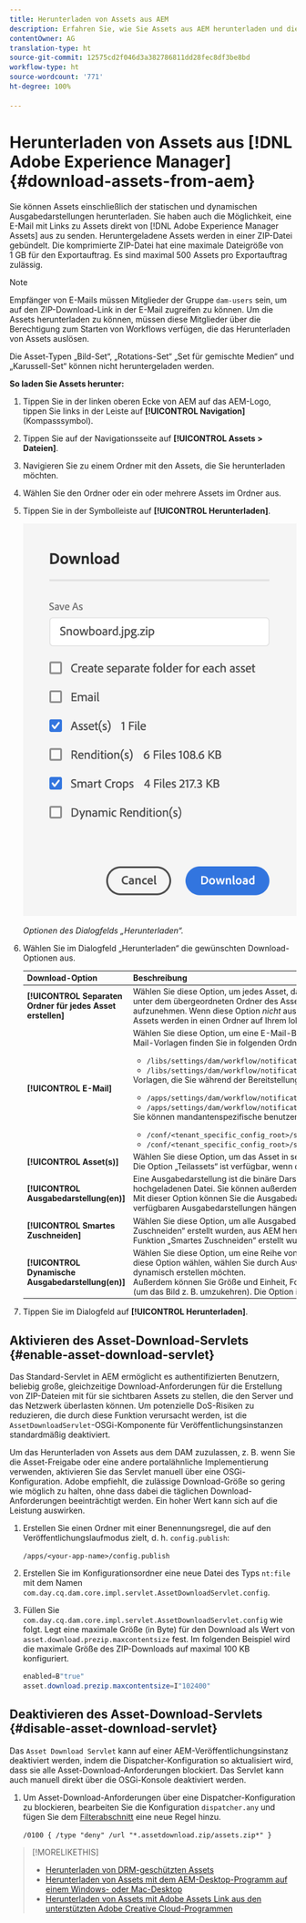 ```yaml
---
title: Herunterladen von Assets aus AEM
description: Erfahren Sie, wie Sie Assets aus AEM herunterladen und die Download-Funktion aktivieren oder deaktivieren.
contentOwner: AG
translation-type: ht
source-git-commit: 12575cd2f046d3a382786811dd28fec8df3be8bd
workflow-type: ht
source-wordcount: '771'
ht-degree: 100%

---
```



# Herunterladen von Assets aus [!DNL Adobe Experience Manager] {#download-assets-from-aem}

Sie können Assets einschließlich der statischen und dynamischen Ausgabedarstellungen herunterladen. Sie haben auch die Möglichkeit, eine E-Mail mit Links zu Assets direkt von [!DNL Adobe Experience Manager Assets] aus zu senden. Heruntergeladene Assets werden in einer ZIP-Datei gebündelt. Die komprimierte ZIP-Datei hat eine maximale Dateigröße von 1 GB für den Exportauftrag. Es sind maximal 500 Assets pro Exportauftrag zulässig.

>[!NOTE]
>
>Empfänger von E-Mails müssen Mitglieder der Gruppe `dam-users` sein, um auf den ZIP-Download-Link in der E-Mail zugreifen zu können. Um die Assets herunterladen zu können, müssen diese Mitglieder über die Berechtigung zum Starten von Workflows verfügen, die das Herunterladen von Assets auslösen.

Die Asset-Typen „Bild-Set“, „Rotations-Set“ „Set für gemischte Medien“ und „Karussell-Set“ können nicht heruntergeladen werden.

**So laden Sie Assets herunter:**

1. Tippen Sie in der linken oberen Ecke von AEM auf das AEM-Logo, tippen Sie links in der Leiste auf **[!UICONTROL Navigation]** (Kompasssymbol).
1. Tippen Sie auf der Navigationsseite auf **[!UICONTROL Assets > Dateien]**.
1. Navigieren Sie zu einem Ordner mit den Assets, die Sie herunterladen möchten.
1. Wählen Sie den Ordner oder ein oder mehrere Assets im Ordner aus.
1. Tippen Sie in der Symbolleiste auf **[!UICONTROL Herunterladen]**.

   ![Verfügbare Optionen beim Herunterladen von Assets aus AEM Assets](/help/assets/assets/asset-download1.png)

   *Optionen des Dialogfelds „Herunterladen“.*

1. Wählen Sie im Dialogfeld „Herunterladen“ die gewünschten Download-Optionen aus.

   | Download-Option | Beschreibung |
   |---|---|
   | **[!UICONTROL Separaten Ordner für jedes Asset erstellen]** | Wählen Sie diese Option, um jedes Asset, das Sie herunterladen – einschließlich der Assets in Unterordnern, die unter dem übergeordneten Ordner des Assets verschachtelt sind – in einen Ordner auf Ihrem lokalen Computer aufzunehmen. Wenn diese Option *nicht* ausgewählt ist, wird standardmäßig die Ordnerhierarchie ignoriert und alle Assets werden in einen Ordner auf Ihrem lokalen Computer heruntergeladen. |
   | **[!UICONTROL E-Mail]** | Wählen Sie diese Option, um eine E-Mail-Benachrichtigung an den Empfänger zu senden. Standardmäßige E-Mail-Vorlagen finden Sie in folgenden Ordnern:<ul><li>`/libs/settings/dam/workflow/notification/email/downloadasset`.</li><li>`/libs/settings/dam/workflow/notification/email/transientworkflowcompleted`.</li></ul> Vorlagen, die Sie während der Bereitstellung anpassen, stehen an den folgenden Speicherorten zur Verfügung: <ul><li>`/apps/settings/dam/workflow/notification/email/downloadasset`.</li><li>`/apps/settings/dam/workflow/notification/email/transientworkflowcompleted`.</li></ul>Sie können mandantenspezifische benutzerdefinierte Vorlagen in folgenden Ordnern speichern:<ul><li>`/conf/<tenant_specific_config_root>/settings/dam/workflow/notification/email/downloadasset`.</li><li>`/conf/<tenant_specific_config_root>/settings/dam/workflow/notification/email/transientworkflowcompleted`.</li></ul> |
   | **[!UICONTROL Asset(s)]** | Wählen Sie diese Option, um das Asset in seiner Originalform ohne Ausgabedarstellungen herunterzuladen.<br>Die Option „Teilassets“ ist verfügbar, wenn das Asset Teil-Asset enthält. |
   | **[!UICONTROL Ausgabedarstellung(en)]** | Eine Ausgabedarstellung ist die binäre Darstellung eines Assets. Assets haben eine primäre Darstellung – die einer hochgeladenen Datei. Sie können außerdem mehrere Darstellungen aufweisen. <br> Mit dieser Option können Sie die Ausgabedarstellungen auswählen, die heruntergeladen werden sollen. Die verfügbaren Ausgabedarstellungen hängen vom ausgewählten Asset ab. |
   | **[!UICONTROL Smartes Zuschneiden]** | Wählen Sie diese Option, um alle Ausgabedarstellungen des ausgewählten Assets, die mit der Funktion „Smartes Zuschneiden“ erstellt wurden, aus AEM herunterzuladen. Eine ZIP-Datei mit den Ausgabedarstellungen, die mit der Funktion „Smartes Zuschneiden“ erstellt wurden, wird erstellt und auf Ihren lokalen Computer heruntergeladen. |
   | **[!UICONTROL Dynamische Ausgabedarstellung(en)]** | Wählen Sie diese Option, um eine Reihe von alternativen Ausgabedarstellungen in Echtzeit zu erstellen. Wenn Sie diese Option wählen, wählen Sie durch Auswahl aus der Liste [Bildvorgabe](/help/assets/dynamic-media/image-presets.md) auch die Ausgabedarstellungen, die Sie dynamisch erstellen möchten. <br>Außerdem können Sie Größe und Einheit, Format, Farbraum, Auflösung und beliebige Bild-Modifikatoren auswählen (um das Bild z. B. umzukehren). Die Option ist nur verfügbar, wenn Sie [!DNL Dynamic Media] aktiviert haben. |

1. Tippen Sie im Dialogfeld auf **[!UICONTROL Herunterladen]**.


## Aktivieren des Asset-Download-Servlets {#enable-asset-download-servlet}

Das Standard-Servlet in AEM ermöglicht es authentifizierten Benutzern, beliebig große, gleichzeitige Download-Anforderungen für die Erstellung von ZIP-Dateien mit für sie sichtbaren Assets zu stellen, die den Server und das Netzwerk überlasten können. Um potenzielle DoS-Risiken zu reduzieren, die durch diese Funktion verursacht werden, ist die `AssetDownloadServlet`-OSGi-Komponente für Veröffentlichungsinstanzen standardmäßig deaktiviert.

Um das Herunterladen von Assets aus dem DAM zuzulassen, z. B. wenn Sie die Asset-Freigabe oder eine andere portalähnliche Implementierung verwenden, aktivieren Sie das Servlet manuell über eine OSGi-Konfiguration. Adobe empfiehlt, die zulässige Download-Größe so gering wie möglich zu halten, ohne dass dabei die täglichen Download-Anforderungen beeinträchtigt werden. Ein hoher Wert kann sich auf die Leistung auswirken.

1. Erstellen Sie einen Ordner mit einer Benennungsregel, die auf den Veröffentlichungslaufmodus zielt, d. h. `config.publish`:

   `/apps/<your-app-name>/config.publish`

1. Erstellen Sie im Konfigurationsordner eine neue Datei des Typs `nt:file` mit dem Namen `com.day.cq.dam.core.impl.servlet.AssetDownloadServlet.config`.
1. Füllen Sie `com.day.cq.dam.core.impl.servlet.AssetDownloadServlet.config` wie folgt. Legt eine maximale Größe (in Byte) für den Download als Wert von `asset.download.prezip.maxcontentsize` fest. Im folgenden Beispiel wird die maximale Größe des ZIP-Downloads auf maximal 100 KB konfiguriert.

   ```java
   enabled=B"true"
   asset.download.prezip.maxcontentsize=I"102400"
   ```

## Deaktivieren des Asset-Download-Servlets {#disable-asset-download-servlet}

Das `Asset Download Servlet` kann auf einer AEM-Veröffentlichungsinstanz deaktiviert werden, indem die Dispatcher-Konfiguration so aktualisiert wird, dass sie alle Asset-Download-Anforderungen blockiert. Das Servlet kann auch manuell direkt über die OSGi-Konsole deaktiviert werden.

1. Um Asset-Download-Anforderungen über eine Dispatcher-Konfiguration zu blockieren, bearbeiten Sie die Konfiguration `dispatcher.any` und fügen Sie dem [Filterabschnitt](https://docs.adobe.com/content/help/en/experience-manager-dispatcher/using/configuring/dispatcher-configuration.html#defining-a-filter) eine neue Regel hinzu.

   `/0100 { /type "deny" /url "*.assetdownload.zip/assets.zip*" }`

>[!MORELIKETHIS]
>
>* [Herunterladen von DRM-geschützten Assets](drm.md)
>* [Herunterladen von Assets mit dem AEM-Desktop-Programm auf einem Windows- oder Mac-Desktop](https://helpx.adobe.com/de/experience-manager/desktop-app/aem-desktop-app.html)
>* [Herunterladen von Assets mit Adobe Assets Link aus den unterstützten Adobe Creative Cloud-Programmen](https://helpx.adobe.com/de/enterprise/using/manage-assets-using-adobe-asset-link.html)

